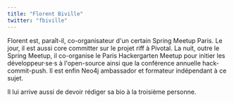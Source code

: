 ```yaml
---
title: "Florent Biville"
twitter: "fbiville"
---
```


Florent est, paraît-il, co-organisateur d'un certain Spring Meetup
Paris. Le jour, il est aussi core committer sur le projet riff à
Pivotal. La nuit, outre le Spring Meetup, il co-organise le Paris
Hackergarten Meetup pour initier les développeur·se·s à l'open-source
ainsi que la conférence annuelle hack-commit-push. Il est enfin Neo4j
ambassador et formateur indépendant à ce sujet.

Il lui arrive aussi de devoir rédiger sa bio à la troisième personne.
